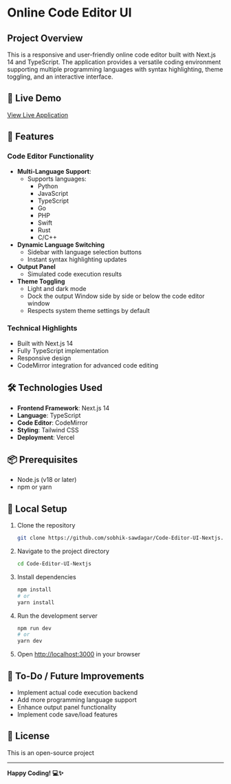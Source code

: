 # Online Code Editor UI

## Project Overview

This is a responsive and user-friendly online code editor built with Next.js 14 and TypeScript. The application provides a versatile coding environment supporting multiple programming languages with syntax highlighting, theme toggling, and an interactive interface.

## 🌟 Live Demo

[View Live Application](https://code-editor-ui-nextjs.vercel.app/)

## 🚀 Features

### Code Editor Functionality
- **Multi-Language Support**: 
  - Supports languages: 
    - Python
    - JavaScript
    - TypeScript
    - Go
    - PHP
    - Swift
    - Rust
    - C/C++
- **Dynamic Language Switching**
  - Sidebar with language selection buttons
  - Instant syntax highlighting updates
- **Output Panel**
  - Simulated code execution results
- **Theme Toggling**
  - Light and dark mode
  - Dock the output Window side by side or below the code editor window
  - Respects system theme settings by default

### Technical Highlights
- Built with Next.js 14
- Fully TypeScript implementation
- Responsive design
- CodeMirror integration for advanced code editing

## 🛠 Technologies Used

- **Frontend Framework**: Next.js 14
- **Language**: TypeScript
- **Code Editor**: CodeMirror
- **Styling**: Tailwind CSS
- **Deployment**: Vercel

## 📦 Prerequisites

- Node.js (v18 or later)
- npm or yarn

## 🔧 Local Setup

1. Clone the repository
   ```bash
   git clone https://github.com/sobhik-sawdagar/Code-Editor-UI-Nextjs.git
   ```

2. Navigate to the project directory
   ```bash
   cd Code-Editor-UI-Nextjs
   ```

3. Install dependencies
   ```bash
   npm install
   # or
   yarn install
   ```

4. Run the development server
   ```bash
   npm run dev
   # or
   yarn dev
   ```

5. Open [http://localhost:3000](http://localhost:3000) in your browser


## 📝 To-Do / Future Improvements

- Implement actual code execution backend
- Add more programming language support
- Enhance output panel functionality
- Implement code save/load features

## 📄 License
This is an open-source project

---

**Happy Coding! 💻✨**
